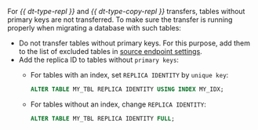 For _{{ dt-type-repl }}_ and _{{ dt-type-copy-repl }}_ transfers, tables without primary keys are not transferred. To make sure the transfer is running properly when migrating a database with such tables:

* Do not transfer tables without primary keys. For this purpose, add them to the list of excluded tables in [source endpoint settings](../../data-transfer/operations/source-endpoint.md#settings-postgresql).
* Add the replica ID to tables without `primary keys`:
    * For tables with an index, set `REPLICA IDENTITY` by `unique key`:

        ```sql
        ALTER TABLE MY_TBL REPLICA IDENTITY USING INDEX MY_IDX;
        ```

    * For tables without an index, change `REPLICA IDENTITY`:

        ```sql
        ALTER TABLE MY_TBL REPLICA IDENTITY FULL;
        ```

